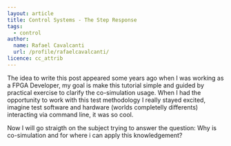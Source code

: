 ```yaml
---
layout: article
title: Control Systems - The Step Response
tags:
  - control
author:
  name: Rafael Cavalcanti
  url: /profile/rafaelcavalcanti/
licence: cc_attrib
---
```


The idea to write this post appeared some years ago when I was working as a FPGA Developer, my goal is make this tutorial simple and guided by practical exercise to clarify the co-simulation usage. When I had the opportunity to work with this test methodology I really stayed excited, imagine test software and hardware (worlds completelly differents) interacting via command line, it was so cool.

Now I will go straigth on the subject trying to answer the question: Why is co-simulation and for where i can apply this knowledgement?
